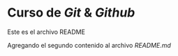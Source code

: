 # Curso de _Git_ & _Github_

Este es el archivo README

Agregando el segundo contenido al archivo _README.md_